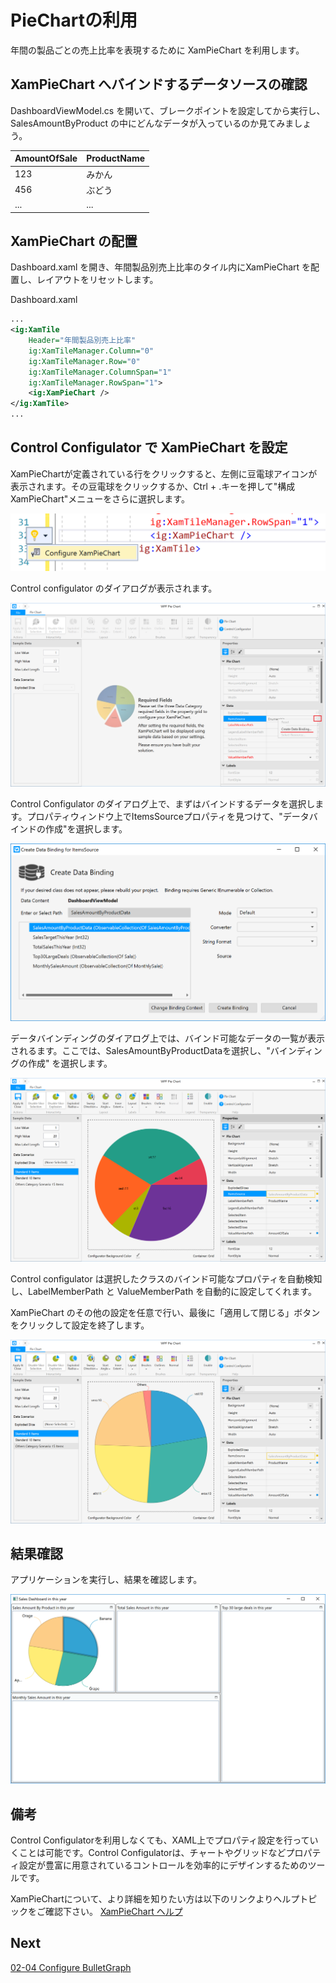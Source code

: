 # PieChartの利用

年間の製品ごとの売上比率を表現するために XamPieChart を利用します。

## XamPieChart へバインドするデータソースの確認

DashboardViewModel.cs を開いて、ブレークポイントを設定してから実行し、SalesAmountByProduct の中にどんなデータが入っているのか見てみましょう。

| AmountOfSale | ProductName |
----|---- 
| 123 | みかん |
| 456 | ぶどう |
| ... | ... |

## XamPieChart の配置

Dashboard.xaml を開き、年間製品別売上比率のタイル内にXamPieChart を配置し、レイアウトをリセットします。

Dashboard.xaml

```xml
...
<ig:XamTile
    Header="年間製品別売上比率"
    ig:XamTileManager.Column="0"
    ig:XamTileManager.Row="0" 
    ig:XamTileManager.ColumnSpan="1"
    ig:XamTileManager.RowSpan="1">
    <ig:XamPieChart />
</ig:XamTile>
...
```

## Control Configulator で XamPieChart を設定

XamPieChartが定義されている行をクリックすると、左側に豆電球アイコンが表示されます。その豆電球をクリックするか、Ctrl + .キーを押して"構成 XamPieChart"メニューをさらに選択します。

![](../assets/02-03-01.png)

Control configulator のダイアログが表示されます。

![](../assets/02-03-02.png)

Control Configulator のダイアログ上で、まずはバインドするデータを選択します。プロパティウィンドウ上でItemsSourceプロパティを見つけて、"データバインドの作成"を選択します。

![](../assets/02-03-03.png)

データバインディングのダイアログ上では、バインド可能なデータの一覧が表示されるます。ここでは、SalesAmountByProductDataを選択し、"バインディングの作成" を選択します。

![](../assets/02-03-04.png)

Control configulator は選択したクラスのバインド可能なプロパティを自動検知し、LabelMemberPath と ValueMemberPath を自動的に設定してくれます。

XamPieChart のその他の設定を任意で行い、最後に「適用して閉じる」ボタンをクリックして設定を終了します。

![](../assets/02-03-05.png)

## 結果確認

アプリケーションを実行し、結果を確認します。

![](../assets/02-03-06.png)

## 備考
Control Configulatorを利用しなくても、XAML上でプロパティ設定を行っていくことは可能です。Control Configulatorは、チャートやグリッドなどプロパティ設定が豊富に用意されているコントロールを効率的にデザインするためのツールです。

XamPieChartについて、より詳細を知りたい方は以下のリンクよりヘルプトピックをご確認下さい。
[XamPieChart ヘルプ](https://jp.infragistics.com/help/wpf/piechart-getting-started-with-piechart)

## Next
[02-04 Configure BulletGraph](02-04-Configure-BulletGraph.md)
